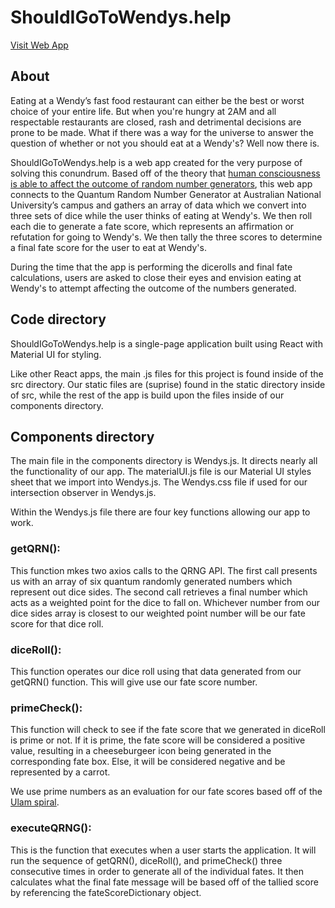# ShouldIGoToWendys.help

[Visit Web App](https://hrstm.github.io/should-i-go-to-wendys/')

## About

Eating at a Wendy’s fast food restaurant can either be the best or worst choice of your entire life. But when you're hungry at 2AM and all respectable restaurants are closed, rash and detrimental decisions are prone to be made. What if there was a way for the universe to answer the question of whether or not you should eat at a Wendy's? Well now there is.

ShouldIGoToWendys.help is a web app created for the very purpose of solving this conundrum. Based off of the theory that [human consciousness is able to affect the outcome of random number generators](https://noosphere.princeton.edu/papers/pdf/GCP.Explore.pdf), this web app connects to the Quantum Random Number Generator at Australian National University’s campus and gathers an array of data which we convert into three sets of dice while the user thinks of eating at Wendy's. We then roll each die to
generate a fate score, which represents an affirmation or refutation for going to Wendy's. We then tally the three scores to determine a final fate score for the user to eat at Wendy's.

During the time that the app is performing the dicerolls and final fate calculations, users are asked to close their eyes and envision eating at Wendy's to attempt affecting the outcome of the numbers generated.

## Code directory

ShouldIGoToWendys.help is a single-page application built using React with Material UI for styling.

Like other React apps, the main .js files for this project is found inside of the src directory. Our static files are (suprise) found in the static directory inside of src, while the rest of the app is build upon the files inside of our components directory.

## Components directory

The main file in the components directory is Wendys.js. It directs nearly all the functionality of our app. The materialUI.js file is our Material UI styles sheet that we import into Wendys.js. The Wendys.css file if used for our intersection observer in Wendys.js.

Within the Wendys.js file there are four key functions allowing our app to work.

### getQRN():

This function mkes two axios calls to the QRNG API. The first call presents us with an array of six quantum randomly generated numbers which represent out dice sides. The second call retrieves a final number which acts as a weighted point for the dice to fall on. Whichever number from our dice sides array is closest to our weighted point number will be our fate score for that dice roll.

### diceRoll():

This function operates our dice roll using that data generated from our getQRN() function. This will give use our fate score number.

### primeCheck():

This function will check to see if the fate score that we generated in diceRoll is prime or not. If it is prime, the fate score will be considered a positive value, resulting in a cheeseburgeer icon being generated in the corresponding fate box. Else, it will be considered negative and be represented by a carrot.

We use prime numbers as an evaluation for our fate scores based off of the [Ulam spiral](https://en.wikipedia.org/wiki/Ulam_spiral).

### executeQRNG():

This is the function that executes when a user starts the application.
It will run the sequence of getQRN(), diceRoll(), and primeCheck() three consecutive times in order to generate all of the individual fates. It then calculates what the final fate message will be based off of the tallied score by referencing the fateScoreDictionary object.
